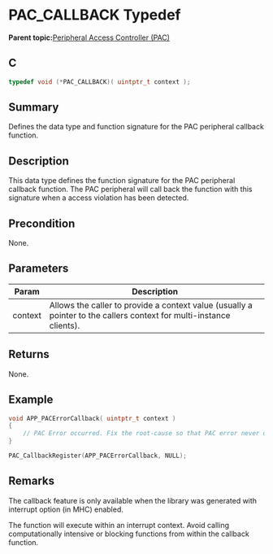 # PAC\_CALLBACK Typedef

**Parent topic:**[Peripheral Access Controller \(PAC\)](GUID-A41A49A1-F4C5-4355-8F72-3471A2AFF354.md)

## C

```c
typedef void (*PAC_CALLBACK)( uintptr_t context );

```

## Summary

Defines the data type and function signature for the PAC peripheral callback function.

## Description

This data type defines the function signature for the PAC peripheral callback function. The PAC peripheral will call back the function with this signature when a access violation has been detected.

## Precondition

None.

## Parameters

|Param|Description|
|-----|-----------|
|context|Allows the caller to provide a context value \(usually a pointer to the callers context for multi-instance clients\).|

## Returns

None.

## Example

```c
void APP_PACErrorCallback( uintptr_t context )
{
    // PAC Error occurred. Fix the root-cause so that PAC error never occurs.
}

PAC_CallbackRegister(APP_PACErrorCallback, NULL);

```

## Remarks

The callback feature is only available when the library was generated with interrupt option \(in MHC\) enabled.

The function will execute within an interrupt context. Avoid calling computationally intensive or blocking functions from within the callback function.

